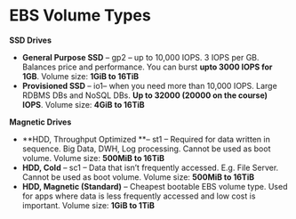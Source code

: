 # EBS Volume Types

**SSD Drives**

* **General Purpose SSD** – gp2 – up to 10,000 IOPS. 3 IOPS per GB. Balances price and performance. You can burst **upto 3000 IOPS for 1GB**. Volume size: **1GiB to 16TiB**
* **Provisioned SSD** – io1– when you need more than 10,000 IOPS. Large RDBMS DBs and NoSQL DBs. **Up to 32000 \(20000 on the course\) IOPS**. Volume size: **4GiB to 16TiB**

**Magnetic Drives**

* **HDD, Throughput Optimized **– st1 – Required for data written in sequence. Big Data, DWH, Log processing. Cannot be used as boot volume. Volume size: **500MiB to 16TiB**
* **HDD, Cold** – sc1 – Data that isn’t frequently accessed. E.g. File Server. Cannot be used as boot volume. Volume size: **500MiB to 16TiB**
* **HDD, Magnetic \(Standard\)** – Cheapest bootable EBS volume type. Used for apps where data is less frequently accessed and low cost is important. Volume size: **1GiB to 1TiB**

